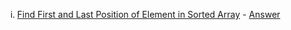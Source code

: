 <ol type="I">
    <ol type="i">
        <li><a href="https://leetcode.com/problems/find-first-and-last-position-of-element-in-sorted-array">Find First and Last Position of Element in Sorted Array</a> - <a href="https://github.com/kunal-kushwaha/DSA-Bootcamp-Java/blob/main/lectures/10-binary%20search/code/src/com/kunal/FirstAndLastPosition.java">Answer</a>
    </ol>
</ol>